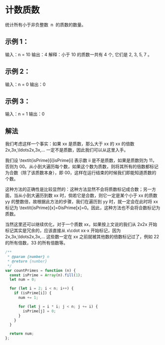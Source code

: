 # 计数质数

统计所有小于非负整数  n  的质数的数量。

## 示例 1：

输入：n = 10
输出：4
解释：小于 10 的质数一共有 4 个, 它们是 2, 3, 5, 7 。

## 示例 2：

输入：n = 0
输出：0

## 示例 3：

输入：n = 1
输出：0

## 解法

我们考虑这样一个事实：如果 xx 是质数，那么大于 xx 的 xx 的倍数 2x,3x,\ldots2x,3x,… 一定不是质数，因此我们可以从这里入手。

我们设 \textit{isPrime}[i]isPrime[i] 表示数 ii 是不是质数，如果是质数则为 11，否则为 00。从小到大遍历每个数，如果这个数为质数，则将其所有的倍数都标记为合数（除了该质数本身），即 00，这样在运行结束的时候我们即能知道质数的个数。

这种方法的正确性是比较显然的：这种方法显然不会将质数标记成合数；另一方面，当从小到大遍历到数 xx 时，倘若它是合数，则它一定是某个小于 xx 的质数 yy 的整数倍，故根据此方法的步骤，我们在遍历到 yy 时，就一定会在此时将 xx 标记为 \textit{isPrime}[x]=0isPrime[x]=0。因此，这种方法也不会将合数标记为质数。

当然这里还可以继续优化，对于一个质数 xx，如果按上文说的我们从 2x2x 开始标记其实是冗余的，应该直接从 x\cdot xx⋅x 开始标记，因为 2x,3x,\ldots2x,3x,… 这些数一定在 xx 之前就被其他数的倍数标记过了，例如 22 的所有倍数，33 的所有倍数等。

```js
/**
 * @param {number} n
 * @return {number}
 */
var countPrimes = function (n) {
  const isPrime = Array(n).fill(1);
  let num = 0;

  for (let i = 2; i < n; i++) {
    if (isPrime[i]) {
      num += 1;

      for (let j = i * i; j < n; j += i) {
        isPrime[j] = 0;
      }
    }
  }

  return num;
};
```
